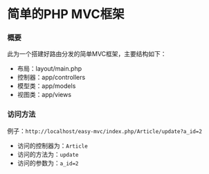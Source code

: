# 简单的PHP MVC框架

### 概要
此为一个搭建好路由分发的简单MVC框架，主要结构如下：
- 布局：layout/main.php
- 控制器：app/controllers
- 模型类：app/models
- 视图类：app/views

### 访问方法
例子：`http://localhost/easy-mvc/index.php/Article/update?a_id=2`
- 访问的控制器为：`Article`
- 访问的方法为：`update`
- 访问的参数为：`a_id=2`